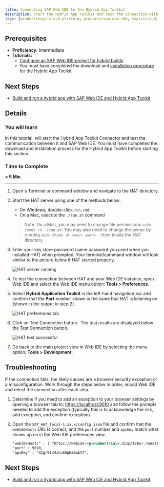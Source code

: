 ```yaml
---
title: Connecting SAP Web IDE to the Hybrid App Toolkit
description: Start the Hybrid App Toolkit and test the connection with SAP Web IDE
tags: [products>sap-cloud-platform, products>sap-web-ide, topic>cloud, topic>html5, topic>mobile, tutorial>intermediate ]
---
```

## Prerequisites  
 - **Proficiency:** Intermediate
 - **Tutorials:**
   - [Configure an SAP Web IDE project for hybrid builds](http://www.sap.com/developer/tutorials/hcpms-webide-hybrid-config.html)
   - You must have completed the download and [installation procedure](https://help.hana.ondemand.com/webide_hat/frameset.htm?d2865598e67f4ddabc79e5943352b0a1.html) for the Hybrid App Toolkit

## Next Steps
 - [Build and run a hybrid app with SAP Web IDE and Hybrid App Toolkit](http://www.sap.com/developer/tutorials/hcpms-webide-hybrid-build.html)

## Details
### You will learn  
In this tutorial, will start the Hybrid App Toolkit Connector and test the communication between it and SAP Web IDE. You must have completed the download and installation process for the Hybrid App Toolkit before starting this section.

### Time to Complete
**< 5 Min**.

---

1. Open a Terminal or command window and navigate to the HAT directory.

2. Start the HAT server using one of the methods below:

    - On Windows, double-click `run.cmd`
    - On a Mac, execute the `./run.sh` command

    > Note: On a Mac, you may need to change file permissions `sudo chmod +x ./run.sh`. You may also need to change the owner by running `sudo chown –R <your user> .` from inside the HAT directory

3. Enter your key store password (same password you used when you installed HAT) when prompted. Your terminal/command window will look similar to the picture below if HAT started properly.

    ![HAT server running](https://raw.githubusercontent.com/SAPDocuments/Tutorials/master/tutorials/hcpms-webide-hat-connection/3.png)

4. To test the connection between HAT and your Web IDE instance, open Web IDE and select the Web IDE menu option: **Tools > Preferences**. 


5. Select **Hybrid Application Toolkit** in the left-hand navigation bar and confirm that the **Port** number shown is the same that HAT is listening on (shown in the output in step 2).

    ![HAT preferences tab](https://raw.githubusercontent.com/SAPDocuments/Tutorials/master/tutorials/hcpms-webide-hat-connection/5.png)

6. Click on Test Connection button.  The test results are displayed below the Test Connection button.

    ![HAT test successful](https://raw.githubusercontent.com/SAPDocuments/Tutorials/master/tutorials/hcpms-webide-hat-connection/6.png)

7. Go back to the main project view in Web IDE by selecting the menu option: **Tools > Development**.


## Troubleshooting
If the connection fails, the likely causes are a browser security exception or a misconfiguration. Work through the steps below in order, reload Web IDE and retest the connection after each step.  

1. Determine if you need to add an exception to your browser settings by opening a browser tab to: <https://localhost:9010> and follow the prompts needed to add the exception (typically this is to acknowledge the risk, add exception, and confirm exception).

2. Open the `SAP_HAT_local-1.xx.x/config.json` file and confirm that the `webIdeHosts` URL is correct, and the `port` number and `apiKey` match what shows up on in the Web IDE preferences view.

    ```xml
    "webIdeHosts" : [ "https://webide-<p-numbertrial>.dispatcher.hanatrial.ondemand.com" ],
	"port" : 9010,
	"apiKey" : "X2gr91J4ihu60pN8kwbV7",
	```

## Next Steps
 - [Build and run a hybrid app with SAP Web IDE and Hybrid App Toolkit](http://www.sap.com/developer/tutorials/hcpms-webide-hybrid-build.html)
